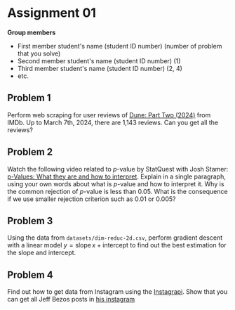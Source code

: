 # Assignment 01

**Group members**
- First member student's name (student ID number) (number of problem that you solve)
- Second member student's name (student ID number) (1)
- Third member student's name (student ID number) (2, 4)
- etc.


## Problem 1

Perform web scraping for user reviews of 
[Dune: Part Two (2024)](https://www.imdb.com/title/tt15239678/reviews?ref_=tt_urv) from IMDb. Up to March 7th, 2024, there are 1,143 reviews.
Can you get all the reviews? 


## Problem 2

Watch the following video related to $p$-value by StatQuest with Josh Stamer:
[p-Values: What they are and how to interpret](https://www.youtube.com/watch?v=vemZtEM63GY).
Explain in a single paragraph, using your own words about what is $p$-value
and how to interpret it. Why is the common rejection of $p$-value is less 
than 0.05. What is the consequence if we use smaller rejection criterion
such as 0.01 or 0.005?

## Problem 3

Using the data from `datasets/dim-reduc-2d.csv`, perform gradient descent
with a linear model $y = \text{slope}\,x + \text{intercept}$
to find out the best estimation for the slope and intercept.

## Problem 4

Find out how to get data from Instagram using the [Instagrapi](https://github.com/subzeroid/instagrapi).
Show that you can get all Jeff Bezos posts in [his instagram](https://www.instagram.com/jeffbezos)


